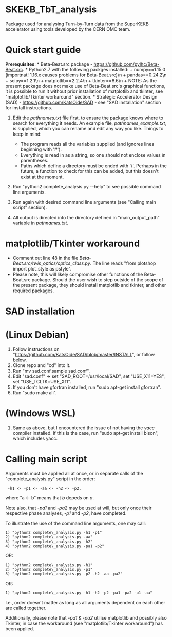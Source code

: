 # SKEKB\_TbT\_analysis
Package used for analysing Turn-by-Turn data from the SuperKEKB accelerator using tools developed by the CERN OMC team.


# Quick start guide
**Prerequisites**:
	* Beta-Beat.src package - https://github.com/pylhc/Beta-Beat.src.
	* Python2.7 with the following packges installed:
		+ numpy==1.15.0 (importnat! 1.16.x causes problems for Beta-Beat.src)\n
		+ pandas==0.24.2\n
		+ scipy==1.2.1\n
		+ matplotlib==2.2.4\n
		+ tkinter==8.6\n
		+ NOTE: As the present package does not make use of Beta-Beat.src's graphical functions, it is possible to run it without prior installation of matplotlib and tkinter, see "matplotlib/Tkinter workaround" section.
	* Strategic Accelerator Design (SAD) - https://github.com/KatsOide/SAD - see "SAD installation" section for install instructions.

1) Edit the *pathnames.txt* file first, to ensure the package knows where to search for everything it needs. An example file, *pathnames_example.txt*, is supplied, which you can rename and edit any way you like. 
Things to keep in mind:
	* The program reads all the variables supplied (and ignores lines beginning with '#').
	* Everything is read in as a string, so one should not enclose values in parentheses.
	* Paths which define a directory must be ended with '/'. Perhaps in the future, a function to check for this can be added, but this doesn't exist at the moment.

3) Run "python2 complete\_analysis.py --help" to see possible command line arguments.

4) Run again with desired command line arguments (see "Calling main script" section).

5) All output is directed into the directory defined in "main\_output\_path" variable in *pathnames.txt*.


# matplotlib/Tkinter workaround
- Comment out line 48 in the file *Beta-Beat.src/twis\_optics/optics\_class.py*. The line reads "from plotshop import plot\_style as pstyle". 
- Please note, this will likely compromise other functions of the Beta-Beat.src package. Should the user wish to step outside of the scope of the present package, they should install matplotlib and tkinter, and other required packages.


# SAD installation 
# (Linux Debian)
1) Follow instructions on "https://github.com/KatsOide/SAD/blob/master/INSTALL", or follow below.
2) Clone repo and "cd" into it.
3) Run "mv sad.conf.sample sad.conf".
4) Edit "sad.conf" -> set "SAD\_ROOT=/usr/local/SAD", set "USE\_X11=YES", set "USE\_TCLTK=USE\_X11".
5) If you don't have gfortran installed, run "sudo apt-get install gfortran".
6) Run "sudo make all".
# (Windows WSL)
1) Same as above, but I encountered the issue of not having the *yacc* compiler installed. If this is the case, run "sudo apt-get install bison", which includes yacc.


# Calling main script
Arguments must be applied all at once, or in separate calls of the "complete\_analysis.py" script in the order:

	 -h1 <- -p1 <- -aa <- -h2 <- -p2,

where "a <- b" means that *b* depeds on *a*.  

Note also, that *-pa1* and *-pa2* may be used at will, but only once their respective phase analyses, *-p1* and *-p2*, have completed.

To illustrate the use of the command line arguments, one may call:

	1) "python2 complete\_analysis.py -h1 -p1"
	2) "python2 complete\_analysis.py -aa"
	3) "python2 complete\_analysis.py -h2"
	4) "python2 complete\_analysis.py -pa1 -p2"

OR:

	1) "python2 complete\_analysis.py -h1"
	2) "python2 complete\_analysis.py -p1"
	3) "python2 complete\_analysis.py -p2 -h2 -aa -pa2"

OR:

	1) "python2 complete\_analysis.py -h1 -h2 -p2 -pa1 -pa2 -p1 -aa"

I.e., order doesn't matter as long as all arguments dependent on each other are called together.

Additionally, please note that *-pa1* & *-pa2* utilise matplotlib and possibly also Tkinter, in case the workaround (see "matplotlib/Tkinter workaround") has been applied.
